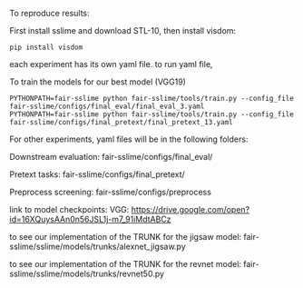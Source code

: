 To reproduce results:

First install sslime and download STL-10, then install visdom:
```
pip install visdom
```

each experiment has its own yaml file. to run yaml file,  

To train the models for our best model (VGG19)

```
PYTHONPATH=fair-sslime python fair-sslime/tools/train.py --config_file fair-sslime/configs/final_eval/final_eval_3.yaml
PYTHONPATH=fair-sslime python fair-sslime/tools/train.py --config_file fair-sslime/configs/final_pretext/final_pretext_13.yaml
```

For other experiments, yaml files will be in the following folders:

Downstream evaluation:
fair-sslime/configs/final_eval/

Pretext tasks:
fair-sslime/configs/final_pretext/

Preprocess screening:
fair-sslime/configs/preprocess

link to model checkpoints: 
  VGG: https://drive.google.com/open?id=16XQuysAAn0n56JSL1j-m7_91iMdtABCz
  
to see our implementation of the TRUNK for the jigsaw model:
fair-sslime/sslime/models/trunks/alexnet_jigsaw.py

to see our implementation of the TRUNK for the revnet model:
fair-sslime/sslime/models/trunks/revnet50.py
